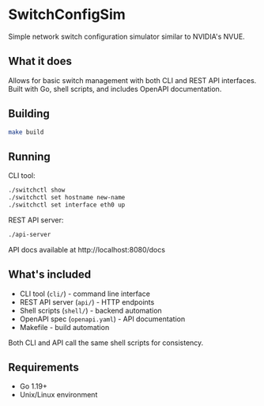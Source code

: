 # SwitchConfigSim

Simple network switch configuration simulator similar to NVIDIA's NVUE.

## What it does

Allows for basic switch management with both CLI and REST API interfaces. Built with Go, shell scripts, and includes OpenAPI documentation.

## Building

```bash
make build
```

## Running

CLI tool:
```bash
./switchctl show
./switchctl set hostname new-name
./switchctl set interface eth0 up
```

REST API server:
```bash
./api-server
```

API docs available at http://localhost:8080/docs

## What's included

- CLI tool (`cli/`) - command line interface
- REST API server (`api/`) - HTTP endpoints  
- Shell scripts (`shell/`) - backend automation
- OpenAPI spec (`openapi.yaml`) - API documentation
- Makefile - build automation

Both CLI and API call the same shell scripts for consistency.

## Requirements

- Go 1.19+
- Unix/Linux environment

